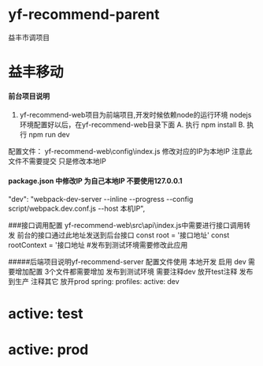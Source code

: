 # yf-recommend-parent

益丰市调项目

# 益丰移动

#### 前台项目说明
1. yf-recommend-web项目为前端项目,开发时候依赖node的运行环境
 nodejs环境配置好以后，在yf-recommend-web目录下面 
   A. 执行 npm install
   B. 执行 npm run dev
  
  配置文件：
  yf-recommend-web\config\index.js 修改对应的IP为本地IP
  注意此文件不需要提交 只是修改本地IP
  
  #### package.json 中修改IP 为自己本地IP 不要使用127.0.0.1
   "dev": "webpack-dev-server --inline --progress --config script/webpack.dev.conf.js --host 本机IP",

  ###接口调用配置
   yf-recommend-web\src\api\index.js中需要进行接口调用转发 前台的接口通过此地址发送到后台接口
   const  root = '接口地址'
   const  rootContext = '接口地址
   #发布到测试环境需要修改此应用
   
  
  
#####后端项目说明yf-recommend-server
 配置文件使用
 本地开发 启用 dev
 需要增加配置 3个文件都需要增加
 发布到测试环境 需要注释dev 放开test注释
 发布到生产 注释其它 放开prod
 spring:
   profiles:
     active: dev
 #     active: test
 #    active: prod

